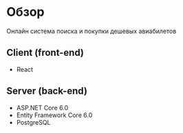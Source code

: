 # Обзор

Онлайн система поиска и покупки дешевых авиабилетов

## Client (front-end)

* React

## Server (back-end)

* ASP.NET Core 6.0
* Entity Framework Core 6.0
* PostgreSQL
